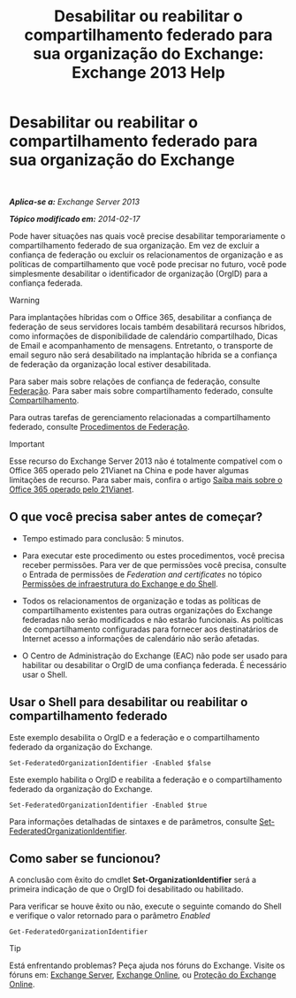 ﻿---
title: 'Desabilitar ou reabilitar o compartilhamento federado para sua organização do Exchange: Exchange 2013 Help'
TOCTitle: Desabilitar ou reabilitar o compartilhamento federado para sua organização do Exchange
ms:assetid: d36490d8-0268-47b9-a6d4-e56427f1b02e
ms:mtpsurl: https://technet.microsoft.com/pt-br/library/JJ657497(v=EXCHG.150)
ms:contentKeyID: 50486725
ms.date: 05/22/2018
mtps_version: v=EXCHG.150
ms.translationtype: MT
---

# Desabilitar ou reabilitar o compartilhamento federado para sua organização do Exchange

 

_**Aplica-se a:** Exchange Server 2013_

_**Tópico modificado em:** 2014-02-17_

Pode haver situações nas quais você precise desabilitar temporariamente o compartilhamento federado de sua organização. Em vez de excluir a confiança de federação ou excluir os relacionamentos de organização e as políticas de compartilhamento que você pode precisar no futuro, você pode simplesmente desabilitar o identificador de organização (OrgID) para a confiança federada.


> [!WARNING]
> Para implantações híbridas com o Office 365, desabilitar a confiança de federação de seus servidores locais também desabilitará recursos híbridos, como informações de disponibilidade de calendário compartilhado, Dicas de Email e acompanhamento de mensagens. Entretanto, o transporte de email seguro não será desabilitado na implantação híbrida se a confiança de federação da organização local estiver desabilitada.



Para saber mais sobre relações de confiança de federação, consulte [Federação](federation-exchange-2013-help.md). Para saber mais sobre compartilhamento federado, consulte [Compartilhamento](sharing-exchange-2013-help.md).

Para outras tarefas de gerenciamento relacionadas a compartilhamento federado, consulte [Procedimentos de Federação](federation-procedures-exchange-2013-help.md).


> [!IMPORTANT]
> Esse recurso do Exchange Server 2013 não é totalmente compatível com o Office 365 operado pelo 21Vianet na China e pode haver algumas limitações de recurso. Para saber mais, confira o artigo <A href="https://go.microsoft.com/fwlink/?linkid=313640">Saiba mais sobre o Office 365 operado pelo 21Vianet</A>.



## O que você precisa saber antes de começar?

  - Tempo estimado para conclusão: 5 minutos.

  - Para executar este procedimento ou estes procedimentos, você precisa receber permissões. Para ver de que permissões você precisa, consulte o Entrada de permissões de *Federation and certificates* no tópico [Permissões de infraestrutura do Exchange e do Shell](exchange-and-shell-infrastructure-permissions-exchange-2013-help.md).

  - Todos os relacionamentos de organização e todas as políticas de compartilhamento existentes para outras organizações do Exchange federadas não serão modificados e não estarão funcionais. As políticas de compartilhamento configuradas para fornecer aos destinatários de Internet acesso a informações de calendário não serão afetadas.

  - O Centro de Administração do Exchange (EAC) não pode ser usado para habilitar ou desabilitar o OrgID de uma confiança federada. É necessário usar o Shell.

## Usar o Shell para desabilitar ou reabilitar o compartilhamento federado

Este exemplo desabilita o OrgID e a federação e o compartilhamento federado da organização do Exchange.

    Set-FederatedOrganizationIdentifier -Enabled $false

Este exemplo habilita o OrgID e reabilita a federação e o compartilhamento federado da organização do Exchange.

    Set-FederatedOrganizationIdentifier -Enabled $true

Para informações detalhadas de sintaxes e de parâmetros, consulte [Set-FederatedOrganizationIdentifier](https://technet.microsoft.com/pt-br/library/dd351037\(v=exchg.150\)).

## Como saber se funcionou?

A conclusão com êxito do cmdlet **Set-OrganizationIdentifier** será a primeira indicação de que o OrgID foi desabilitado ou habilitado.

Para verificar se houve êxito ou não, execute o seguinte comando do Shell e verifique o valor retornado para o parâmetro *Enabled*

    Get-FederatedOrganizationIdentifier


> [!TIP]
> Está enfrentando problemas? Peça ajuda nos fóruns do Exchange. Visite os fóruns em: <A href="https://go.microsoft.com/fwlink/p/?linkid=60612">Exchange Server</A>, <A href="https://go.microsoft.com/fwlink/p/?linkid=267542">Exchange Online</A>, ou <A href="https://go.microsoft.com/fwlink/p/?linkid=285351">Proteção do Exchange Online</A>.


